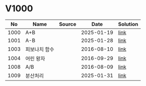 # V1000

| No| Name| Source| Date| Solution|
|--|--|--|--|--|
|1000| A+B| | 2025-01-19 | [link](./1000/README.md)|
|1001| A-B| | 2025-01-28 | [link](./1001/README.md)|
|1003| 피보나치 함수| | 2016-08-10 | [link](./1003/README.md)|
|1004| 어린 왕자| | 2016-09-29 | [link](./1004/1004.c)|
|1008| A/B| | 2016-08-09 | [link](./1008/README.md)|
|1009| 분산처리| | 2025-01-31 | [link](./1009/README.md)|

